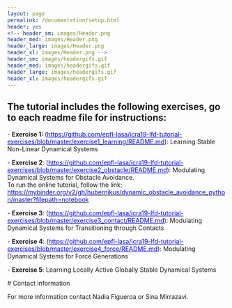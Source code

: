 ```yaml
---
layout: page
permalink: /documentation/setup.html
header: yes
<!-- header_sm: images/Header.png
header_med: images/Header.png
header_large: images/Header.png
header_xl: images/Header.png -->
header_sm: images/headergifs.gif
header_med: images/headergifs.gif
header_large: images/headergifs.gif
header_xl: images/headergifs.gif
--- 
```


<h2><strong>The tutorial includes the following exercises, go to each readme file for instructions:</strong></h2>
<p>- <strong>Exercise 1:&nbsp;</strong>(<span style="color: #0000ff;"><a style="color: #0000ff;" href="https://github.com/epfl-lasa/icra19-lfd-tutorial-exercises/blob/master/exercise1_learning/README.md">https://github.com/epfl-lasa/icra19-lfd-tutorial-exercises/blob/master/exercise1_learning/README.md</a></span>): Learning Stable Non-Linear Dynamical Systems</p>
<p>- <strong>Exercise 2</strong>:&nbsp;<span style="color: #0000ff;">(<a style="color: #0000ff;" href="https://github.com/epfl-lasa/icra19-lfd-tutorial-exercises/blob/master/exercise2_obstacle/README.md">https://github.com/epfl-lasa/icra19-lfd-tutorial-exercises/blob/master/exercise2_obstacle/README.md</a></span>): Modulating Dynamical Systems for Obstacle Avoidance. <br />To run the online tutorial, follow the link:<br /><a href="https://mybinder.org/v2/gh/hubernikus/dynamic_obstacle_avoidance_python/master?filepath=notebook"><span style="color: #0000ff;">https://mybinder.org/v2/gh/hubernikus/dynamic_obstacle_avoidance_python/master?filepath=notebook</span></a></p>
<p>- <strong>Exercise 3</strong>: (<span style="color: #0000ff;"><a style="color: #0000ff;" href="https://github.com/epfl-lasa/icra19-lfd-tutorial-exercises/blob/master/exercise3_contact/README.md">https://github.com/epfl-lasa/icra19-lfd-tutorial-exercises/blob/master/exercise3_contact/README.md</a></span>): Modulating Dynamical Systems for Transitioning through Contacts</p>
<p>- <strong>Exercise 4</strong>: (<span style="color: #0000ff;"><a style="color: #0000ff;" href="https://github.com/epfl-lasa/icra19-lfd-tutorial-exercises/blob/master/exercise4_force/README.md">https://github.com/epfl-lasa/icra19-lfd-tutorial-exercises/blob/master/exercise4_force/README.md</a></span>): Modulating Dynamical Systems for Force Generations</p>
<p>- <strong>Exercise 5</strong>: Learning Locally Active Globally Stable Dynamical Systems</p>
# Contact information

For more information contact Nadia Figueroa or Sina Mirrazavi.
